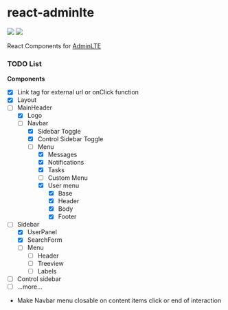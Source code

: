 # react-adminlte

![](https://travis-ci.org/falmar/react-adminlte.svg?branch=master)
![](https://img.shields.io/codecov/c/github/falmar/react-adminlte.svg)

React Components for [AdminLTE](https://github.com/almasaeed2010/AdminLTE)


### TODO List

**Components**

- [x] Link <a> tag for external url or onClick function
- [x] Layout
- [ ] MainHeader
  - [x] Logo
  - [ ] Navbar    
    - [x] Sidebar Toggle
    - [x] Control Sidebar Toggle
    - [ ] Menu
      - [x] Messages
      - [x] Notifications
      - [x] Tasks
      - [ ] Custom Menu
      - [x] User menu
        - [x] Base
        - [x] Header
        - [x] Body
        - [x] Footer
- [ ] Sidebar
  - [x] UserPanel
  - [x] SearchForm
  - [ ] Menu
    - [ ] Header
    - [ ] Treeview
    - [ ] Labels
- [ ] Control sidebar
- [ ] ...more...
- Make Navbar menu closable on content items click or end of interaction
